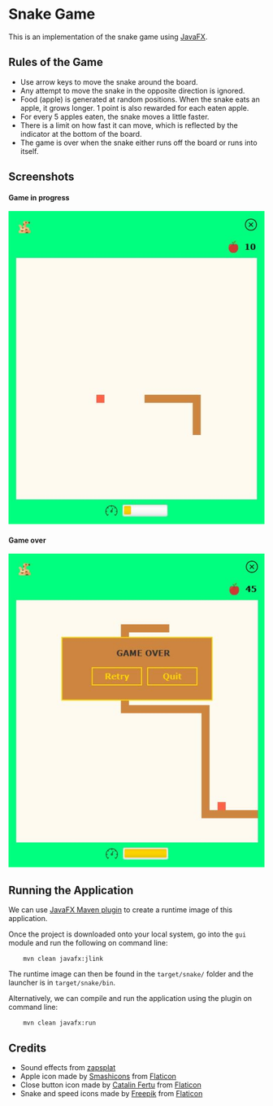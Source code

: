 # Snake Game

This is an implementation of the snake game using [JavaFX](https://openjfx.io).


## Rules of the Game
* Use arrow keys to move the snake around the board.
* Any attempt to move the snake in the opposite direction is ignored.
* Food (apple) is generated at random positions. When the snake eats an apple, it grows longer. 1 point is also rewarded for each eaten apple.
* For every 5 apples eaten, the snake moves a little faster.
* There is a limit on how fast it can move, which is reflected by the indicator at the bottom of the board. 
* The game is over when the snake either runs off the board or runs into itself.

## Screenshots
#### Game in progress
![Game In Progress](docs/images/game_in_progress.JPG)
#### Game over
![Game Over](docs/images/game_over.JPG)

## Running the Application
We can use [JavaFX Maven plugin](https://github.com/openjfx/javafx-maven-plugin) to create a runtime image of this application.

Once the project is downloaded onto your local system, go into the ```gui``` module and run the following on command line:
````
    mvn clean javafx:jlink
````
The runtime image can then be found in the ```target/snake/``` folder and the launcher is in ```target/snake/bin```.

Alternatively, we can compile and run the application using the plugin on command line:
````
    mvn clean javafx:run
````


## Credits
* Sound effects from [zapsplat](https://www.zapsplat.com)
* Apple icon made by [Smashicons](https://smashicons.com) from [Flaticon](https://www.flaticon.com)
* Close button icon made by [Catalin Fertu](http://catalinfertu.com) from [Flaticon](https://www.flaticon.com)
* Snake and speed icons made by [Freepik](https://www.freepik.com) from [Flaticon](https://www.flaticon.com)
